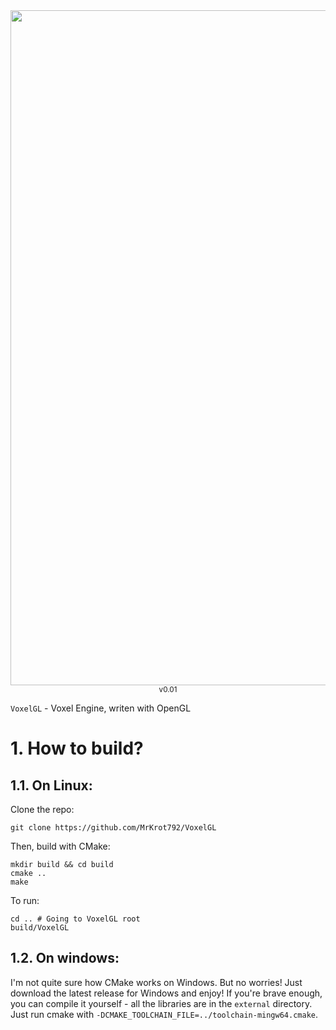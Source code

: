 <div align = center>
<img width="1920" height="1080" alt="2025-07-27T02:14:30,825112127+02:00" src="https://github.com/user-attachments/assets/a0b4e573-403d-465f-b088-3934bd188807" />
<sub>v0.01</sub>

</div>

`VoxelGL` - Voxel Engine, writen with OpenGL

# 1. How to build?
## 1.1. On Linux:
Clone the repo:
```
git clone https://github.com/MrKrot792/VoxelGL
```

Then, build with CMake:
```
mkdir build && cd build
cmake ..
make
```

To run:
```
cd .. # Going to VoxelGL root
build/VoxelGL
```

## 1.2. On windows:
I'm not quite sure how CMake works on Windows.
But no worries! Just download the latest release for Windows and enjoy!
If you're brave enough, you can compile it yourself - all the libraries are in the `external` directory.
Just run cmake with `-DCMAKE_TOOLCHAIN_FILE=../toolchain-mingw64.cmake`.
